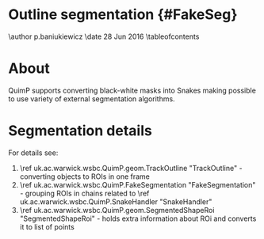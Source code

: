 # Outline segmentation {#FakeSeg}

\author p.baniukiewicz
\date 28 Jun 2016
\tableofcontents

# About

QuimP supports converting black-white masks into Snakes making possible to use variety of external
segmentation algorithms.

# Segmentation details

For details see:

1. \ref uk.ac.warwick.wsbc.QuimP.geom.TrackOutline "TrackOutline" - converting objects to ROIs in one frame
2. \ref uk.ac.warwick.wsbc.QuimP.FakeSegmentation "FakeSegmentation" - grouping ROIs in chains related to \ref uk.ac.warwick.wsbc.QuimP.SnakeHandler "SnakeHandler"
3. \ref uk.ac.warwick.wsbc.QuimP.geom.SegmentedShapeRoi "SegmentedShapeRoi" - holds extra information about ROi and converts it to list of points   